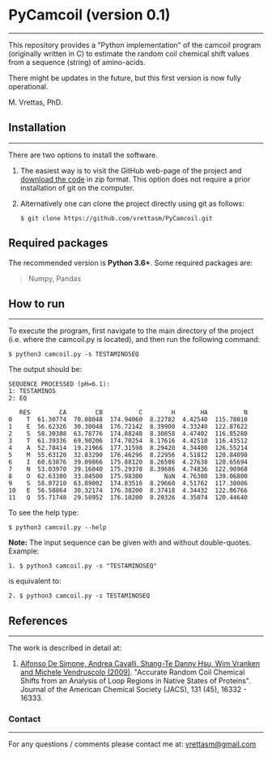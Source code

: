 # PyCamcoil (version 0.1)
---

This repository provides a "Python implementation" of the camcoil program
(originally written in C) to estimate the random coil chemical shift values
from a sequence (string) of amino-acids.

There might be updates in the future, but this first version is now fully operational.

M. Vrettas, PhD.

## Installation
---

There are two options to install the software.

1. The easiest way is to visit the GitHub web-page of the project and
[download the code](https://github.com/vrettasm/PyCamcoil/archive/ref/heads/master.zip)
in zip format. This option does not require a prior installation of git on the
computer.

2. Alternatively one can clone the project directly using git as follows:

    `$ git clone https://github.com/vrettasm/PyCamcoil.git`

## Required packages

The recommended version is **Python 3.6+**. Some required packages are:

>
> Numpy, Pandas
>

## How to run
---

To execute the program, first navigate to the main directory of the project
(i.e. where the camcoil.py is located), and then run the following command:

    $ python3 camcoil.py -s TESTAMINOSEQ

The output should be:

```
SEQUENCE PROCESSED (pH=6.1):
1: TESTAMINOS
2: EQ
 
   RES        CA        CB          C        H       HA          N
0    T  61.30774  70.08048  174.94060  8.22782  4.42540  115.78010
1    E  56.62326  30.30048  176.72142  8.39908  4.33240  122.87622
2    S  58.30388  63.78776  174.88248  8.30858  4.47402  116.85280
3    T  61.39336  69.90206  174.70254  8.17616  4.42510  116.43512
4    A  52.78414  19.21966  177.31598  8.29420  4.34400  126.55214
5    M  55.63120  32.83290  176.46296  8.22956  4.51812  120.84098
6    I  60.63876  39.09866  175.88120  8.26586  4.27638  120.65694
7    N  53.03970  39.16040  175.29378  8.39686  4.74836  122.90968
8    O  62.63300  33.84500  175.98300      NaN  4.76300  139.06800
9    S  58.07210  63.89002  174.83516  8.29660  4.51762  117.30086
10   E  56.58864  30.32174  176.38200  8.37418  4.34432  122.86766
11   Q  55.71748  29.58952  176.10200  8.20326  4.35074  120.44640
```

To see the help type:

    $ python3 camcoil.py --help

**Note:**
The input sequence can be given with and without double-quotes.
Example:

    1. $ python3 camcoil.py -s "TESTAMINOSEQ"

is equivalent to:

    2. $ python3 camcoil.py -s TESTAMINOSEQ

## References
---

The work is described in detail at:

1.  [Alfonso De Simone, Andrea Cavalli, Shang-Te Danny Hsu, Wim Vranken
    and Michele Vendruscolo (2009)](https://doi.org/10.1021/ja904937a).
    "Accurate Random Coil Chemical Shifts from an Analysis of Loop
    Regions in Native States of Proteins". Journal of the American
    Chemical Society (JACS), 131 (45), 16332 - 16333.

### Contact
---

For any questions / comments please contact me at: vrettasm@gmail.com
